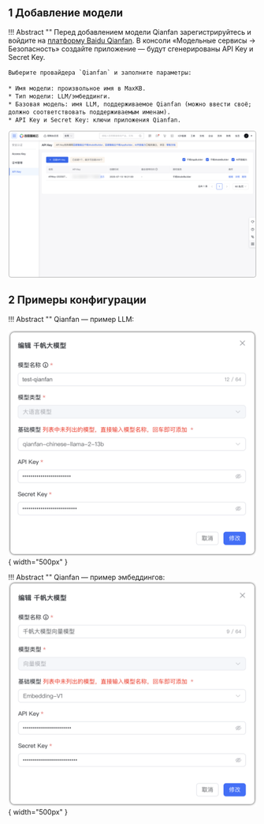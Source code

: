 ## 1 Добавление модели

!!! Abstract ""
    Перед добавлением модели Qianfan зарегистрируйтесь и войдите на [платформу Baidu Qianfan](https://qianfan.cloud.baidu.com/). В консоли «Модельные сервисы → Безопасность» создайте приложение — будут сгенерированы API Key и Secret Key.

    Выберите провайдера `Qianfan` и заполните параметры:

    * Имя модели: произвольное имя в MaxKB.
    * Тип модели: LLM/эмбеддинги.    
    * Базовая модель: имя LLM, поддерживаемое Qianfan (можно ввести своё; должно соответствовать поддерживаемым именам).    
    * API Key и Secret Key: ключи приложения Qianfan.


![百度应用](../../img/model/qianfan_app.png)


## 2 Примеры конфигурации

!!! Abstract ""
    Qianfan — пример LLM:

![千帆大模型](../../img/model/qianfan_model.png){ width="500px" }

!!! Abstract ""
    Qianfan — пример эмбеддингов:
![千帆大模型](../../img/model/qianfan_embedding.png){ width="500px" }

